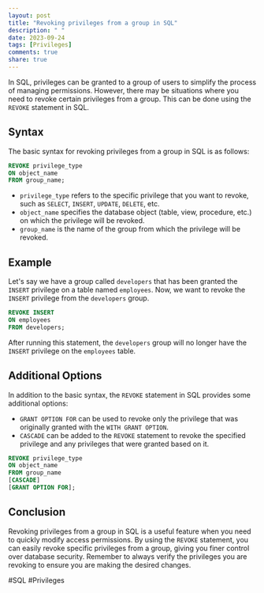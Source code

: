 ```yaml
---
layout: post
title: "Revoking privileges from a group in SQL"
description: " "
date: 2023-09-24
tags: [Privileges]
comments: true
share: true
---
```


In SQL, privileges can be granted to a group of users to simplify the process of managing permissions. However, there may be situations where you need to revoke certain privileges from a group. This can be done using the `REVOKE` statement in SQL.

## Syntax

The basic syntax for revoking privileges from a group in SQL is as follows:

```sql
REVOKE privilege_type
ON object_name
FROM group_name;
```

- `privilege_type` refers to the specific privilege that you want to revoke, such as `SELECT`, `INSERT`, `UPDATE`, `DELETE`, etc.
- `object_name` specifies the database object (table, view, procedure, etc.) on which the privilege will be revoked.
- `group_name` is the name of the group from which the privilege will be revoked.

## Example

Let's say we have a group called `developers` that has been granted the `INSERT` privilege on a table named `employees`. Now, we want to revoke the `INSERT` privilege from the `developers` group.

```sql
REVOKE INSERT
ON employees
FROM developers;
```

After running this statement, the `developers` group will no longer have the `INSERT` privilege on the `employees` table.

## Additional Options

In addition to the basic syntax, the `REVOKE` statement in SQL provides some additional options:

- `GRANT OPTION FOR` can be used to revoke only the privilege that was originally granted with the `WITH GRANT OPTION`.
- `CASCADE` can be added to the `REVOKE` statement to revoke the specified privilege and any privileges that were granted based on it.

```sql
REVOKE privilege_type
ON object_name
FROM group_name
[CASCADE]
[GRANT OPTION FOR];
```

## Conclusion

Revoking privileges from a group in SQL is a useful feature when you need to quickly modify access permissions. By using the `REVOKE` statement, you can easily revoke specific privileges from a group, giving you finer control over database security. Remember to always verify the privileges you are revoking to ensure you are making the desired changes.

#SQL #Privileges